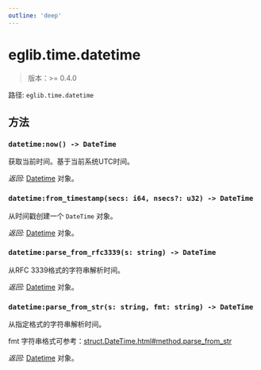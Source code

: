```yaml
---
outline: 'deep'
---
```


# eglib.time.datetime

> 版本：>= 0.4.0

路径: `eglib.time.datetime`

## 方法

### `datetime:now() -> DateTime`

获取当前时间。基于当前系统UTC时间。

*返回:*  [Datetime](/zh/objects/DateTime) 对象。

### `datetime:from_timestamp(secs: i64, nsecs?: u32) -> DateTime`

从时间戳创建一个 `DateTime` 对象。

*返回:*  [Datetime](/zh/objects/DateTime) 对象。

### `datetime:parse_from_rfc3339(s: string) -> DateTime`

从RFC 3339格式的字符串解析时间。

*返回:*  [Datetime](/zh/objects/DateTime) 对象。

### `datetime:parse_from_str(s: string, fmt: string) -> DateTime`

从指定格式的字符串解析时间。

fmt 字符串格式可参考：[struct.DateTime.html#method.parse_from_str](https://docs.rs/chrono/latest/chrono/struct.DateTime.html#method.parse_from_str)

*返回:*  [Datetime](/zh/objects/DateTime) 对象。
